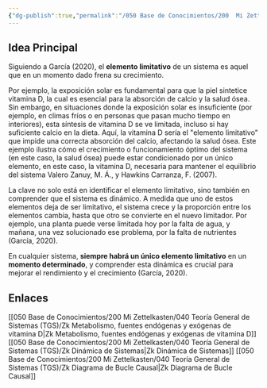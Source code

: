 ```yaml
---
{"dg-publish":true,"permalink":"/050 Base de Conocimientos/200  Mi Zettelkasten/040 Teoría General de Sistemas (TGS)/Zk Elemento Limitativo de un Sistema/","tags":["elementoLimitativo"]}
---
```


## Idea Principal
Siguiendo a García (2020), el **elemento limitativo** de un sistema es aquel que en un momento dado frena su crecimiento. 

Por ejemplo, la exposición solar es fundamental para que la piel sintetice vitamina D, la cual es esencial para la absorción de calcio y la salud ósea. Sin embargo, en situaciones donde la exposición solar es insuficiente (por ejemplo, en climas fríos o en personas que pasan mucho tiempo en interiores), esta síntesis de vitamina D se ve limitada, incluso si hay suficiente calcio en la dieta. Aquí, la vitamina D sería el "elemento limitativo" que impide una correcta absorción del calcio, afectando la salud ósea. Este ejemplo ilustra cómo el crecimiento o funcionamiento óptimo del sistema (en este caso, la salud ósea) puede estar condicionado por un único elemento, en este caso, la vitamina D, necesaria para mantener el equilibrio del sistema Valero Zanuy, M. Á., y Hawkins Carranza, F. (2007).

La clave no solo está en identificar el elemento limitativo, sino también en comprender que el sistema es dinámico. A medida que uno de estos elementos deja de ser limitativo, el sistema crece y la proporción entre los elementos cambia, hasta que otro se convierte en el nuevo limitador. Por ejemplo, una planta puede verse limitada hoy por la falta de agua, y mañana, una vez solucionado ese problema, por la falta de nutrientes (García, 2020).

En cualquier sistema, **siempre habrá un único elemento limitativo** en un **momento determinado**, y comprender esta dinámica es crucial para mejorar el rendimiento y el crecimiento (García, 2020).

## Enlaces
[[050 Base de Conocimientos/200  Mi Zettelkasten/040 Teoría General de Sistemas (TGS)/Zk Metabolismo, fuentes endógenas y exógenas de vitamina D\|Zk Metabolismo, fuentes endógenas y exógenas de vitamina D]]
[[050 Base de Conocimientos/200  Mi Zettelkasten/040 Teoría General de Sistemas (TGS)/Zk Dinámica de Sistemas\|Zk Dinámica de Sistemas]]
[[050 Base de Conocimientos/200  Mi Zettelkasten/040 Teoría General de Sistemas (TGS)/Zk Diagrama de Bucle Causal\|Zk Diagrama de Bucle Causal]]

